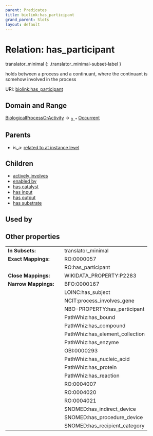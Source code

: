 ```yaml
---
parent: Predicates
title: biolink:has_participant
grand_parent: Slots
layout: default
---
```


# Relation: has_participant

translator_minimal
{: .translator_minimal-subset-label }


holds between a process and a continuant, where the continuant is somehow involved in the process

URI: [biolink:has_participant](https://w3id.org/biolink/vocab/has_participant)

## Domain and Range

[BiologicalProcessOrActivity](BiologicalProcessOrActivity.md) ->  <sub>0..\*</sub> [Occurrent](Occurrent.md)

## Parents

 *  is_a: [related to at instance level](related_to_at_instance_level.md)

## Children

 *  [actively involves](actively_involves.md)
 *  [enabled by](enabled_by.md)
 *  [has catalyst](has_catalyst.md)
 *  [has input](has_input.md)
 *  [has output](has_output.md)
 *  [has substrate](has_substrate.md)

## Used by


## Other properties

|  |  |  |
| --- | --- | --- |
| **In Subsets:** | | translator_minimal |
| **Exact Mappings:** | | RO:0000057 |
|  | | RO:has_participant |
| **Close Mappings:** | | WIKIDATA_PROPERTY:P2283 |
| **Narrow Mappings:** | | BFO:0000167 |
|  | | LOINC:has_subject |
|  | | NCIT:process_involves_gene |
|  | | NBO-PROPERTY:has_participant |
|  | | PathWhiz:has_bound |
|  | | PathWhiz:has_compound |
|  | | PathWhiz:has_element_collection |
|  | | PathWhiz:has_enzyme |
|  | | OBI:0000293 |
|  | | PathWhiz:has_nucleic_acid |
|  | | PathWhiz:has_protein |
|  | | PathWhiz:has_reaction |
|  | | RO:0004007 |
|  | | RO:0004020 |
|  | | RO:0004021 |
|  | | SNOMED:has_indirect_device |
|  | | SNOMED:has_procedure_device |
|  | | SNOMED:has_recipient_category |


